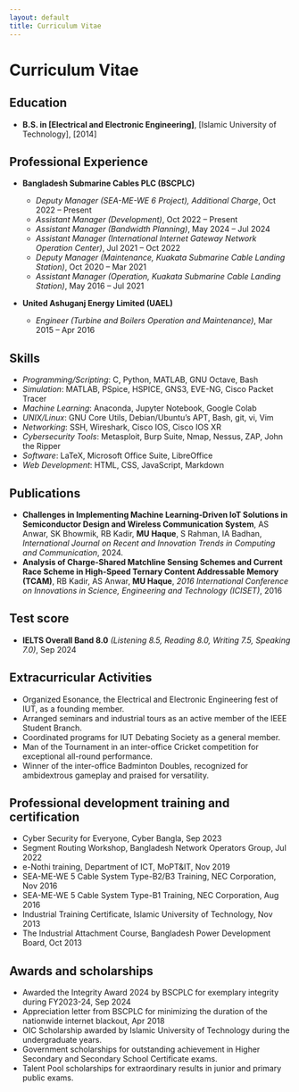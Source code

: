 ```yaml
---
layout: default
title: Curriculum Vitae
---
```


# Curriculum Vitae

## Education

- **B.S. in [Electrical and Electronic Engineering]**, [Islamic University of Technology], [2014]

## Professional Experience

- **Bangladesh Submarine Cables PLC (BSCPLC)**
  - _Deputy Manager (SEA-ME-WE 6 Project), Additional Charge_, Oct 2022 – Present
  - _Assistant Manager (Development)_, Oct 2022 – Present
  - _Assistant Manager (Bandwidth Planning)_, May 2024 – Jul 2024
  - _Assistant Manager (International Internet Gateway Network Operation Center)_, Jul 2021 – Oct 2022
  - _Deputy Manager (Maintenance, Kuakata Submarine Cable Landing Station)_, Oct 2020 – Mar 2021
  - _Assistant Manager (Operation, Kuakata Submarine Cable Landing Station)_, May 2016 – Jul 2021

- **United Ashuganj Energy Limited (UAEL)**
  - _Engineer (Turbine and Boilers Operation and Maintenance)_, Mar 2015 – Apr 2016

## Skills

- _Programming/Scripting_: C, Python, MATLAB, GNU Octave, Bash
- _Simulation_: MATLAB, PSpice, HSPICE, GNS3, EVE-NG, Cisco Packet Tracer
- _Machine Learning_: Anaconda, Jupyter Notebook, Google Colab
- _UNIX/Linux_: GNU Core Utils, Debian/Ubuntu’s APT, Bash, git, vi, Vim
- _Networking_: SSH, Wireshark, Cisco IOS, Cisco IOS XR
- _Cybersecurity Tools_: Metasploit, Burp Suite, Nmap, Nessus, ZAP, John the Ripper
- _Software_: LaTeX, Microsoft Office Suite, LibreOffice
- _Web Development_: HTML, CSS, JavaScript, Markdown

## Publications

- **Challenges in Implementing Machine Learning-Driven IoT Solutions in Semiconductor Design and Wireless Communication System**, AS Anwar, SK Bhowmik, RB Kadir, **MU Haque**, S Rahman, IA Badhan, *International Journal on Recent and Innovation Trends in Computing and Communication*, 2024.
- **Analysis of Charge-Shared Matchline Sensing Schemes and Current Race Scheme in High-Speed Ternary Content Addressable Memory (TCAM)**, RB Kadir, AS Anwar, **MU Haque**, *2016 International Conference on Innovations in Science, Engineering and Technology (ICISET)*, 2016

## Test score

- **IELTS Overall Band 8.0** _(Listening 8.5, Reading 8.0, Writing 7.5, Speaking 7.0)_, Sep 2024

## Extracurricular Activities

- Organized Esonance, the Electrical and Electronic Engineering fest of IUT, as a founding member.
- Arranged seminars and industrial tours as an active member of the IEEE Student Branch.
- Coordinated programs for IUT Debating Society as a general member.
- Man of the Tournament in an inter-office Cricket competition for exceptional all-round performance.
- Winner of the inter-office Badminton Doubles, recognized for ambidextrous gameplay and praised for versatility.

## Professional development training and certification

- Cyber Security for Everyone, Cyber Bangla, Sep 2023
- Segment Routing Workshop, Bangladesh Network Operators Group, Jul 2022
- e-Nothi training, Department of ICT, MoPT&IT, Nov 2019
- SEA-ME-WE 5 Cable System Type-B2/B3 Training, NEC Corporation, Nov 2016
- SEA-ME-WE 5 Cable System Type-B1 Training, NEC Corporation, Aug 2016
- Industrial Training Certificate, Islamic University of Technology, Nov 2013
- The Industrial Attachment Course, Bangladesh Power Development Board, Oct 2013

## Awards and scholarships

- Awarded the Integrity Award 2024 by BSCPLC for exemplary integrity during FY2023-24, Sep 2024
- Appreciation letter from BSCPLC for minimizing the duration of the nationwide internet blackout, Apr 2018
- OIC Scholarship awarded by Islamic University of Technology during the undergraduate years.
- Government scholarships for outstanding achievement in Higher Secondary and Secondary School Certificate exams.
- Talent Pool scholarships for extraordinary results in junior and primary public exams. 